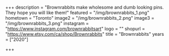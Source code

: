 +++
description = "Brownrabbits make wholesome and dumb looking pins. They hope you will like them!"
featured = "/img/brownrabbits_1.png"
hometown = "Toronto"
image2 = "/img/brownrabbits_2.png"
image3 = "/img/brownrabbits_3.png"
instagram = "https://www.instagram.com/brownrabbitsart"
logo = ""
shopurl = "https://www.etsy.com/ca/shop/Brownrabbits"
title = "Brownrabbits"
years = ["2020"]

+++
